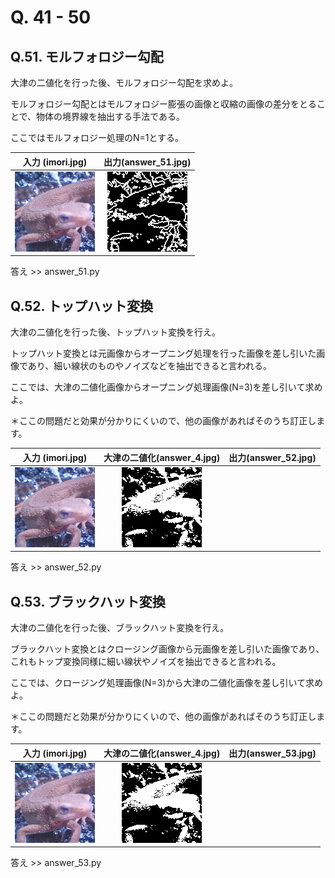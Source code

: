# Q. 41 - 50

## Q.51. モルフォロジー勾配

大津の二値化を行った後、モルフォロジー勾配を求めよ。

モルフォロジー勾配とはモルフォロジー膨張の画像と収縮の画像の差分をとることで、物体の境界線を抽出する手法である。

ここではモルフォロジー処理のN=1とする。

|入力 (imori.jpg) |出力(answer_51.jpg)|
|:---:|:---:|
|![](imori.jpg)|![](answer_51.jpg)|

答え >> answer_51.py

## Q.52. トップハット変換

大津の二値化を行った後、トップハット変換を行え。

トップハット変換とは元画像からオープニング処理を行った画像を差し引いた画像であり、細い線状のものやノイズなどを抽出できると言われる。

ここでは、大津の二値化画像からオープニング処理画像(N=3)を差し引いて求めよ。

＊ここの問題だと効果が分かりにくいので、他の画像があればそのうち訂正します。

|入力 (imori.jpg) |大津の二値化(answer_4.jpg)|出力(answer_52.jpg)|
|:---:|:---:|:---:|
|![](imori.jpg)|![](answer_4.jpg)||![](answer_52.jpg)|

答え >> answer_52.py

## Q.53. ブラックハット変換

大津の二値化を行った後、ブラックハット変換を行え。

ブラックハット変換とはクロージング画像から元画像を差し引いた画像であり、これもトップ変換同様に細い線状やノイズを抽出できると言われる。

ここでは、クロージング処理画像(N=3)から大津の二値化画像を差し引いて求めよ。

＊ここの問題だと効果が分かりにくいので、他の画像があればそのうち訂正します。

|入力 (imori.jpg) |大津の二値化(answer_4.jpg)|出力(answer_53.jpg)|
|:---:|:---:|:---:|
|![](imori.jpg)|![](answer_4.jpg)||![](answer_53.jpg)|

答え >> answer_53.py

